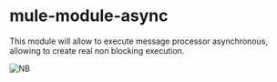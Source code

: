 mule-module-async
==============

This module will allow to execute message processor asynchronous, allowing to create real non blocking execution.

![NB](https://fbcdn-profile-a.akamaihd.net/hprofile-ak-prn2/276525_157270797690607_32792488_q.jpg)
